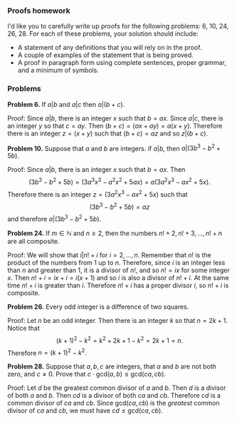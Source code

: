 ### Proofs homework

I'd like you to carefully write up proofs for the following problems:
6, 10, 24, 26, 28.
For each of these problems, your solution should include:

- A statement of any definitions that you will rely on in the proof.
- A couple of examples of the statement that is being proved.
- A proof in paragraph form using complete sentences, proper grammar, and a minimum of symbols.

### Problems


**Problem 6.** If $a|b$ and $a|c$ then $a|(b+c)$.

Proof: Since $a|b$, there is an integer $x$ such that $b=ax$.  Since $a|c$, there is an integer $y$ so that $c=ay$.  Then
$(b+c)=(ax+ay)=a(x+y)$.  Therefore there is an integer $z=(x+y)$ such that $(b+c)=az$ and so $z|(b+c)$. 

**Problem 10.**  Suppose that $a$ and $b$ are integers.  if $a|b$, then $a|(3b^3-b^2+5b)$.

Proof: Since $a|b$, there is an integer $x$ such that $b=ax$.  Then 
$$(3b^3-b^2+5b)=(3a^3x^3-a^2x^2+5ax)=a(3a^2x^3-ax^2+5x).$$
Therefore there is an integer $z=(3a^2x^3-ax^2+5x)$ such that 
$$
(3b^3-b^2+5b)=az
$$
and therefore $a|(3b^3-b^2+5b)$.

**Problem 24.**  If $m\in\mathbb{N}$ and $n\ge 2$, then the numbers $n!+2, n!+3,\ldots, n!+n$ are all composite.

Proof:  We will show that $i|n!+i$ for $i=2,\ldots,n$.  Remember that $n!$ is the product of the numbers from 1 up to $n$.
Therefore, since $i$ is an integer less than $n$ and greater than $1$, it is a divisor of $n!$, and so $n!=ix$ for some  integer $x$.
Then $n!+i=ix+i=i(x+1)$ and so $i$ is also a divisor of $n!+i$.  At the same time $n!+i$ is greater than $i$.  Therefore $n!+i$
has a proper divisor $i$, so $n!+i$ is composite. 

**Problem 26.** Every odd integer is a difference of two squares.

Proof: Let $n$ be an odd integer.  Then there is an integer $k$ so that $n=2k+1$.  Notice that
$$
(k+1)^2-k^2=k^2+2k+1-k^2=2k+1=n.
$$
Therefore $n=(k+1)^2-k^2$.


**Problem 28.** Suppose that $a,b,c$ are integers, that $a$ and $b$ are not both zero, and $c\not=0$.  Prove that
$c\cdot\mathrm{gcd}(a,b)\le \mathrm{gcd}(ca,cb)$.

Proof:  Let $d$ be the greatest common divisor of $a$ and $b$.  Then $d$ is a divisor of both $a$ and $b$.
Then $cd$ is a divisor of both $ca$ and $cb$.  Therefore $cd$ is a common divisor of $ca$ and $cb$.  Since
$\mathrm{gcd}(ca,cb)$ is the *greatest* common divisor of $ca$ and $cb$, we must have $cd\le \mathrm{gcd}(ca,cb)$.








